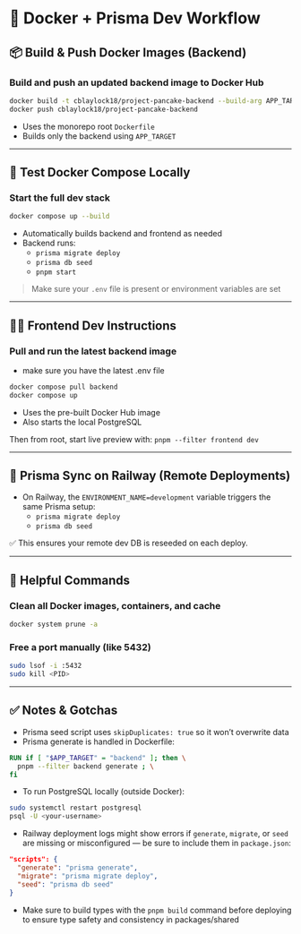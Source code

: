 # 🐳 Docker + Prisma Dev Workflow

## 📦 Build & Push Docker Images (Backend)

### Build and push an updated backend image to Docker Hub

```bash
docker build -t cblaylock18/project-pancake-backend --build-arg APP_TARGET=backend .
docker push cblaylock18/project-pancake-backend
```

-   Uses the monorepo root `Dockerfile`
-   Builds only the backend using `APP_TARGET`

---

## 🧪 Test Docker Compose Locally

### Start the full dev stack

```bash
docker compose up --build
```

-   Automatically builds backend and frontend as needed
-   Backend runs:
    -   `prisma migrate deploy`
    -   `prisma db seed`
    -   `pnpm start`

> Make sure your `.env` file is present or environment variables are set

---

## 👯‍♂️ Frontend Dev Instructions

### Pull and run the latest backend image

-   make sure you have the latest .env file

```bash
docker compose pull backend
docker compose up
```

- Uses the pre-built Docker Hub image
- Also starts the local PostgreSQL

Then from root, start live preview with:
`pnpm --filter frontend dev`

---

## 🔁 Prisma Sync on Railway (Remote Deployments)

-   On Railway, the `ENVIRONMENT_NAME=development` variable triggers the same Prisma setup:
    -   `prisma migrate deploy`
    -   `prisma db seed`

✅ This ensures your remote dev DB is reseeded on each deploy.

---

## 🧹 Helpful Commands

### Clean all Docker images, containers, and cache

```bash
docker system prune -a
```

### Free a port manually (like 5432)

```bash
sudo lsof -i :5432
sudo kill <PID>
```

---

## ✅ Notes & Gotchas

-   Prisma seed script uses `skipDuplicates: true` so it won’t overwrite data
-   Prisma generate is handled in Dockerfile:

```dockerfile
RUN if [ "$APP_TARGET" = "backend" ]; then \
  pnpm --filter backend generate ; \
fi
```

-   To run PostgreSQL locally (outside Docker):

```bash
sudo systemctl restart postgresql
psql -U <your-username>
```

-   Railway deployment logs might show errors if `generate`, `migrate`, or `seed` are missing or misconfigured — be sure to include them in `package.json`:

```json
"scripts": {
  "generate": "prisma generate",
  "migrate": "prisma migrate deploy",
  "seed": "prisma db seed"
}
```

-   Make sure to build types with the `pnpm build` command before deploying to ensure type safety and consistency in packages/shared
